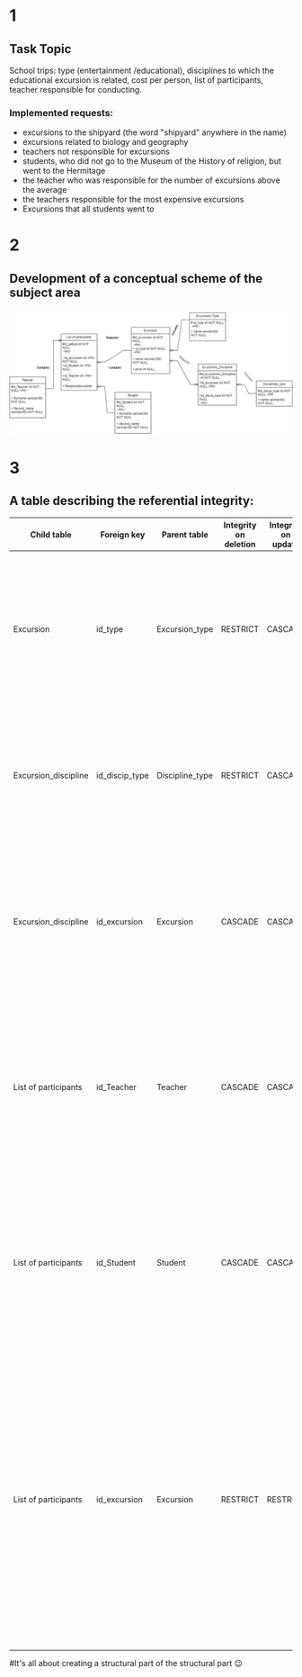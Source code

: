 # 1
## Task Topic
School trips: type (entertainment /educational), disciplines to which the educational excursion is related, cost per person, list of participants, teacher responsible for conducting.
### Implemented requests:
- excursions to the shipyard (the word "shipyard" anywhere in the name)
- excursions related to biology and geography
- teachers not responsible for excursions
- students, who did not go to the Museum of the History of religion, but went to the Hermitage
- the teacher who was responsible for the number of excursions above the average
- the teachers responsible for the most expensive excursions
- Excursions that all students went to

 # 2
 ## Development of a conceptual scheme of the subject area
 ###
 ![The physical database model](https://github.com/KoWalevDV/Data-Base-2023-2024/blob/3fb3a3226f4240641f6c0bcebe4fd1ab489011fd/%D0%BB%D0%B0%D0%B11.png) 
 # 3
  
								
 ## A table describing the referential integrity:
 | **Child table**  | **Foreign key**  | **Parent table**  | **Integrity on deletion**  | **Integrity on update**  | **Justification** |
|---|---|---|---|---|---|
|  Excursion  | id_type  | Excursion_type|  RESTRICT | CASCADE  |  The foreign key refers to the primary key of the Type of excursion, which can be changed if the type of excursion is changed.The restriction provides protection against accidental or unwanted deletion or updating of records in parent tables that have links to child tables. |
| Excursion_discipline  | id_discip_type  | 	Discipline_type  | RESTRICT  | CASCADE  | The foreign key refers to the primary key of the Disciplines, which can be changed.The restriction provides protection against accidental or unwanted deletion or updating of records in parent tables that have links to child tables. |
| 	Excursion_discipline   |  id_excursion | 	Excursion  | CASCADE  |  CASCADE  | The foreign key refers to the primary key of the Excursion, which cannot be changedCascading in the event of an update or deletion ensures that changes are automatically propagated across all related records to maintain data integrity in the database. |
| 	List of participants  | id_Teacher  | Teacher  | CASCADE  |  CASCADE  | The foreign key refers to the primary key of the Teacher, which can be changed if the teacher's last name is changed.Cascading in the event of an update or deletion ensures that changes are automatically propagated across all related records to maintain data integrity in the database. |
| List of participants  | id_Student  | Student  | CASCADE  | CASCADE  | The foreign key refers to the Student's primary key, which can be changed if the Student's last name is changed.Cascading in the event of an update or deletion ensures that changes are automatically propagated across all related records to maintain data integrity in the database. |
| List of participants  | id_excursion  | Excursion  | RESTRICT  |  RESTRICT  | The foreign key refers to the primary key of the Excursion, which cannot be changed if the list of participants is changed. It should be noted that no other table depends on the "List of participants" table, and therefore the referential integrity will not be affected.A violation of referential integrity occurs when the primary key of the parent table is changed. This restriction provides protection against accidental or unwanted deletion or updating of records in parent tables that have links to child tables. |

#It's all about creating a structural part of the structural part :wink:
